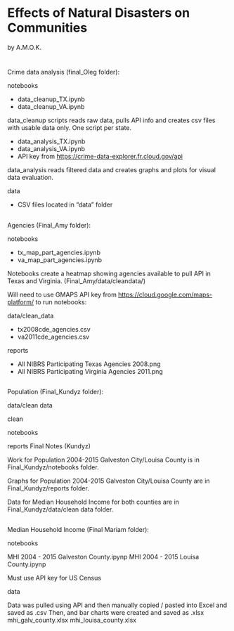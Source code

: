 ﻿# Effects of Natural Disasters on Communities
by A.M.O.K.
#
Crime data analysis (final_Oleg folder): 
 
notebooks
 - data_cleanup_TX.ipynb
 - data_cleanup_VA.ipynb
 
 data_cleanup scripts reads raw data, pulls API info and creates csv files with usable data only. One script per state. 
 
 - data_analysis_TX.ipynb 
 - data_analysis_VA.ipynb
 - API key from https://crime-data-explorer.fr.cloud.gov/api

data_analysis reads filtered data and creates graphs and plots for visual data evaluation. 
 
data
 - CSV files located in “data” folder 
##
Agencies (Final_Amy folder):
 
notebooks
 - tx_map_part_agencies.ipynb
 - va_map_part_agencies.ipynb

Notebooks create a heatmap showing agencies available to pull API in Texas and Virginia. (Final_Amy/data/cleandata/)

Will need to use GMAPS API key from https://cloud.google.com/maps-platform/ to run notebooks:

data/clean_data
 - tx2008cde_agencies.csv
 - va2011cde_agencies.csv

reports
 - All NIBRS Participating Texas Agencies 2008.png
 - All NIBRS Participating Virginia Agencies 2011.png
##
Population (Final_Kundyz folder):

data/clean data

clean

notebooks

reports
Final Notes (Kundyz)

Work for Population 2004-2015 Galveston City/Louisa County is in Final_Kundyz/notebooks folder.

Graphs for Population 2004-2015 Galveston City/Louisa County are in Final_Kundyz/reports folder.

Data for Median Household Income for both counties are in Final_Kundyz/data/clean data folder. 
 
 
##
Median Household Income (Final Mariam folder):
 
notebooks

MHI 2004 - 2015 Galveston County.ipynp
MHI 2004 - 2015 Louisa County.ipynp

Must use API key for US Census

data

Data was pulled using API and then manually copied / pasted into Excel and saved as .csv 
Then, and bar charts were created and saved as .xlsx
mhi_galv_county.xlsx
mhi_louisa_county.xlsx
